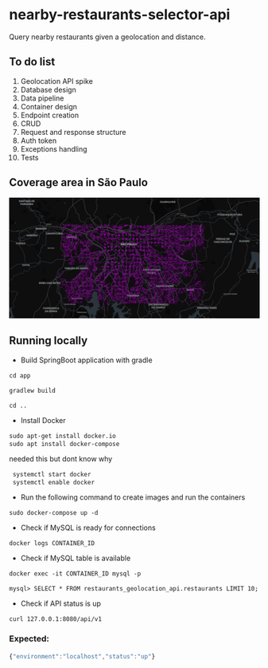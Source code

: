 # nearby-restaurants-selector-api
Query nearby restaurants given a geolocation and distance.

<h2>To do list </h3>
<ol>
    <li>Geolocation API spike</li> 
    <li>Database design</li> 
    <li>Data pipeline</li>
    <li>Container design</li> 
    <li>Endpoint creation</li>
    <li>CRUD</li>
    <li>Request and response structure</li>
    <li>Auth token</li>
    <li>Exceptions handling</li>
    <li>Tests</li>
</ol>

<h2>Coverage area in São Paulo</h2>

<img src="data/area.png" width="800">

<h2>Running locally</h2>

- Build SpringBoot application with gradle

```console
cd app
```

```console
gradlew build
```

```console
cd ..
```


- Install Docker
```console
sudo apt-get install docker.io
sudo apt install docker-compose
```

needed this but dont know why
```console
 systemctl start docker
 systemctl enable docker
```

- Run the following command to create images and run the containers

```console
sudo docker-compose up -d
```

- Check if MySQL is ready for connections

```console
docker logs CONTAINER_ID
```

- Check if MySQL table is available

```console
docker exec -it CONTAINER_ID mysql -p
```

```console
mysql> SELECT * FROM restaurants_geolocation_api.restaurants LIMIT 10;
```

- Check if API status is up

```console
curl 127.0.0.1:8080/api/v1
```
<h3>Expected:</h3>

```javascript
{"environment":"localhost","status":"up"}
```


